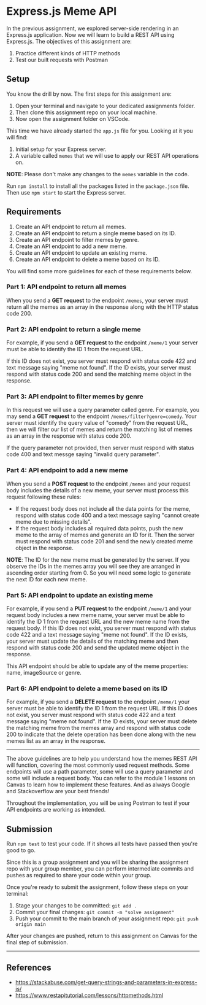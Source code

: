 # Express.js Meme API
In the previous assignment, we explored server-side rendering in an Express.js application. Now we will learn to build a REST API using Express.js. The objectives of this assignment are:
1. Practice different kinds of HTTP methods
2. Test our built requests with Postman

## Setup
You know the drill by now. The first steps for this assignment are:
1. Open your terminal and navigate to your dedicated assignments folder.
2. Then clone this assignment repo on your local machine.
3. Now open the assignment folder on VSCode.

This time we have already started the `app.js` file for you. Looking at it you will find:
1. Initial setup for your Express server.
2. A variable called `memes` that we will use to apply our REST API operations on.

**NOTE**: Please don't make any changes to the `memes` variable in the code.

Run `npm install` to install all the packages listed in the `package.json` file. Then use `npm start` to start the Express server.

## Requirements
1. Create an API endpoint to return all memes.
2. Create an API endpoint to return a single meme based on its ID.
3. Create an API endpoint to filter memes by genre.
4. Create an API endpoint to add a new meme.
5. Create an API endpoint to update an existing meme.
6. Create an API endpoint to delete a meme based on its ID.

You will find some more guidelines for each of these requirements below.

### Part 1: API endpoint to return all memes
When you send a **GET request** to the endpoint `/memes`, your server must return all the memes as an array in the response along with the HTTP status code 200.

### Part 2: API endpoint to return a single meme
For example, if you send a **GET request** to the endpoint `/meme/1` your server must be able to identify the ID 1 from the request URL.

If this ID does not exist, you server must respond with status code 422 and text message saying "meme not found".
If the ID exists, your server must respond with status code 200 and send the matching meme object in the response.

### Part 3: API endpoint to filter memes by genre
In this request we will use a query parameter called genre. For example, you may send a **GET request** to the endpoint `/memes/filter?genre=comedy`. Your server must identify the query value of "comedy" from the request URL, then we will filter our list of memes and return the matching list of memes as an array in the response with status code 200.

If the query parameter not provided, then server must respond with status code 400 and text messge saying "invalid query parameter".

### Part 4: API endpoint to add a new meme
When you send a **POST request** to the endpoint `/memes` and your request body includes the details of a new meme, your server must process this request following these rules:
- If the request body does not include all the data points for the meme, respond with status code 400 and a text message saying "cannot create meme due to missing details".
- If the request body includes all required data points, push the new meme to the array of memes and generate an ID for it. Then the server must respond with status code 201 and send the newly created meme object in the response.

**NOTE**: The ID for the new meme must be generated by the server. If you observe the IDs in the memes array you will see they are arranged in ascending order starting from 0. So you will need some logic to generate the next ID for each new meme.

### Part 5: API endpoint to update an existing meme
For example, if you send a **PUT request** to the endpoint `/meme/1` and your request body includes a new meme name, your server must be able to identify the ID 1 from the request URL and the new meme name from the request body.
If this ID does not exist, you server must respond with status code 422 and a text message saying "meme not found".
If the ID exists, your server must update the details of the matching meme and then respond with status code 200 and send the updated meme object in the response.

This API endpoint should be able to update any of the meme properties: name, imageSource or genre.

### Part 6: API endpoint to delete a meme based on its ID
For example, if you send a **DELETE request** to the endpoint `/meme/1` your server must be able to identify the ID 1 from the request URL.
If this ID does not exist, you server must respond with status code 422 and a text message saying "meme not found".
If the ID exists, your server must delete the matching meme from the memes array and respond with status code 200 to indicate that the delete operation has been done along with the new memes list as an array in the response.

---
The above guidelines are to help you understand how the memes REST API will function, covering the most commonly used request methods. Some endpoints will use a path parameter, some will use a query parameter and some will include a request body. You can refer to the module 1 lessons on Canvas to learn how to implement these features. And as always Google and Stackoverflow are your best friends!

Throughout the implementation, you will be using Postman to test if your API endpoints are working as intended.

## Submission
Run `npm test` to test your code. If it shows all tests have passed then you're good to go.

Since this is a group assignment and you will be sharing the assignment repo with your group member, you can perform intermediate commits and pushes as required to share your code within your group.

Once you're ready to submit the assignment, follow these steps on your terminal:
1. Stage your changes to be committed: `git add .`
2. Commit your final changes: `git commit -m "solve assignment"`
3. Push your commit to the main branch of your assignment repo: `git push origin main`

After your changes are pushed, return to this assignment on Canvas for the final step of submission.

---
## References
- https://stackabuse.com/get-query-strings-and-parameters-in-express-js/
- https://www.restapitutorial.com/lessons/httpmethods.html